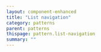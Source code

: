 ```yaml
---
layout: component-enhanced
title: "List navigation"
category: patterns
parent: patterns
thispage: pattern.list-navigation
summary: ""
---
```

